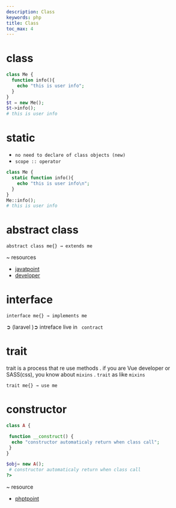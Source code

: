 ```yaml
---
description: Class
keywords: php
title: Class
toc_max: 4
---
```


# class

```php
class Me {
  function info(){
    echo "this is user info";
  }
}
$t = new Me();
$t->info();
# this is user info
```

# static

* `no need to declare of class objects (new)`
* `scope :: operator`

```php
class Me {
  static function info(){
    echo "this is user info\n";
  }
}
Me::info();
# this is user info
```

# abstract class

`abstract class me{} → extends me `

~ resources

* [javatpoint](https://www.javatpoint.com/abstract-class-in-java)
* [developer](https://www.developer.com/lang/php/article.php/3604111/PHP-5-OOP-Interfaces-Abstract-Classes-and-the-Adapter-Pattern.htm)

# interface

`interface me{} → implements me `

➲ (laravel )➲ intreface live in ` contract` 

# trait

trait is a process that re use methods . if you are Vue developer or SASS(css), you know about `mixins` . `trait` as like `mixins`

`trait me{} → use me `

# constructor

```php
class A {

 function __construct() {
  echo "constructor automaticaly return when class call";
 }
}

$obj= new A();
 # constructor automaticaly return when class call
?>
```

~ resource

* [phptpoint](https://www.phptpoint.com/php-constructor/)
